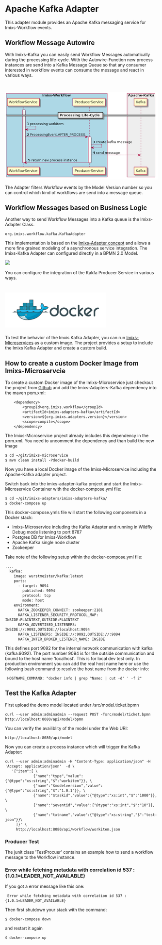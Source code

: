 # Apache Kafka Adapter

This adapter module provides an Apache Kafka messaging service for Imixs-Workflow events.

## Workflow Message Autowire

With Imixs-Kafka you can easily send Workflow Messages automatically during the processing life-cycle. With the Autowire-Function new process instances are send into a Kafka Message Queue so that any consumer interested in workflow events can consume the message and react in various ways.

<br /><br /><img src="src/uml/kafka-adapter-producer.png" />


The Adapter filters Workflow events by the Model Version number so you can control which kind of workflows are send into a message queue. 

## Workflow Messages based on Business Logic

Another way to send Workflow Messages into a Kafka queue is the Imixs-Adapter Class.

	org.imixs.workflow.kafka.KafkaAdapter

This implementation is based on the [Imixs-Adapter concept](https://www.imixs.org/doc/core/adapter-api.html) and allows a more fine grained modeling of a asynchronous service integration. The Imixs-Kafka Adapter can configured directly in a BPMN 2.0 Model.

<img src="https://www.imixs.org/doc/images/modelling/bpmn_screen_37.png" />

You can configure the integration of the Kakfa Producer Service in various ways. 

# <img src="https://github.com/imixs/imixs-microservice/raw/master/small_h-trans.png">

To test the behavior of the Imxis Kafka Adapter, you can run [Imixs-Microservices](https://github.com/imixs/imixs-microservice) as a custom image. The project provides a setup to include the Imixs Kafka Adapter and create a custom build.

## How to create a custom Docker Image from Imixs-Microservcie

To create a custom Docker image of the Imixs-Microservice just checkout the project from [Github](https://github.com/imixs/imixs-microservice) and add the Imixs-Adapters-Kafka dependency into the maven pom.xml:

		<dependency>
			<groupId>org.imixs.workflow</groupId>
			<artifactId>imixs-adapters-kafka</artifactId>
			<version>${org.imixs.adapters.version}</version>
			<scope>compile</scope>
		</dependency>
		
The Imixs-Microservice project already includes this dependency in the pom.xml. You need to uncomment the dependency and than build the new Image


	$ cd ~/git/imixs-microservice
	$ mvn clean install -Pdocker-build
	
Now you have a local Docker image of the Imixs-Microservice including the Apache-Kafka adapter project.

Switch back into the imixs-adapter-kafka project and start the Imixs-Microservice Container with the docker-compose.yml file:

	$ cd ~/git/imixs-adapters/imixs-adapters-kafka/
	$ docker-compose up


This docker-compose.ymls file will start the following components in a Docker stack:

 * Imixs-Microservice including the Kafka Adapter and running in Wildfly Debug mode listening to port 8787 
 * Postgres DB for Imixs-Workflow
 * Apache Kafka single node cluster
 * Zookeeper 
 
Take note of the following setup within the docker-compose.yml file:

	....
	  kafka:
	    image: wurstmeister/kafka:latest
	    ports:
	      - target: 9094
	        published: 9094
	        protocol: tcp
	        mode: host
	    environment:
	      KAFKA_ZOOKEEPER_CONNECT: zookeeper:2181
	      KAFKA_LISTENER_SECURITY_PROTOCOL_MAP: INSIDE:PLAINTEXT,OUTSIDE:PLAINTEXT
	      KAFKA_ADVERTISED_LISTENERS: INSIDE://:9092,OUTSIDE://localhost:9094
	      KAFKA_LISTENERS: INSIDE://:9092,OUTSIDE://:9094
	      KAFKA_INTER_BROKER_LISTENER_NAME: INSIDE


This defines port 9092 for the internal network communication with kafka (kafka:9092). The port number 9094 is for the outside communication and bound to the host name 'localhost'. This is for local dev test only. In production environment you can add the real host name here or use the following bash command to resolve the host name from the docker info: 

	 HOSTNAME_COMMAND: "docker info | grep ^Name: | cut -d' ' -f 2" 
	 
 
 

## Test the Kafka Adapter

First upload the demo model located under /src/model.ticket.bpmn


	curl --user admin:adminadmin --request POST -Tsrc/model/ticket.bpmn http://localhost:8080/api/model/bpmn

You can verify the availiblity of the model under the Web URI:

	http://localhost:8080/api/model

Now you can create a process instance which will trigger the Kafka Adapter:


	curl --user admin:adminadmin -H "Content-Type: application/json" -H 'Accept: application/json'  -d \
       '{"item":[ \
                 {"name":"type","value":{"@type":"xs:string","$":"workitem"}}, \
                 {"name":"$modelversion","value":{"@type":"xs:string","$":"1.0.1"}}, \
                 {"name":"$taskid","value":{"@type":"xs:int","$":"1000"}}, \
                 {"name":"$eventid","value":{"@type":"xs:int","$":"10"}}, \
                 {"name":"txtname","value":{"@type":"xs:string","$":"test-json"}}\
         ]}' \
         http://localhost:8080/api/workflow/workitem.json
         	

### Producer Test

The junit class 'TestProcuer' contains an example how to send a workflow message to the Workflow instance. 


###  Error while fetching metadata with correlation id 537 : {1.0.1=LEADER_NOT_AVAILABLE}

If you got a error message like this one:

	 Error while fetching metadata with correlation id 537 : {1.0.1=LEADER_NOT_AVAILABLE}


Then first shutdown your stack with the command:

	$ docker-compose down

and restart it again

	$ docker-compose up

